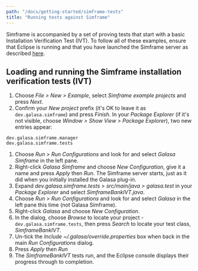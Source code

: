 ```yaml
---
path: "/docs/getting-started/simframe-tests"
title: "Running tests against Simframe"
---
```

Simframe is accompanied by a set of proving tests that start with a basic Installation Verification Test (IVT). To follow all of these examples, ensure that Eclipse is running and that you have launched the Simframe server as described [here](/docs/getting-started/simframe).

## Loading and running the Simframe installation verification tests (IVT)
1. Choose *File > New > Example*, select *Simframe example projects* and press *Next*.
1. Confirm your *New project* prefix (it's OK to leave it as `dev.galasa.simframe`) and press *Finish*. In your *Package Explorer* (if it's not visible, choose *Window > Show View > Package Explorer*), two new entries appear:
```
dev.galasa.simframe.manager
dev.galasa.simframe.tests 
```
1. Choose *Run > Run Configurations* and look for and select *Galasa Simframe* in the left pane.
1. Right-click *Galasa Simframe* and choose *New Configuration*, give it a name and press *Apply* then *Run*. The Simframe server starts, just as it did when you initially installed the Galasa plug-in.
1. Expand *dev.galasa.simframe.tests > src/main/java > galasa.test* in your *Package Explorer* and select *SimframeBankIVT.java*.
1. Choose *Run > Run Configurations* and look for and select *Galasa* in the left pane this time (not Galasa Simframe).
1. Right-click *Galasa* and choose *New Configuration*.
1. In the dialog, choose *Browse* to locate your project - `dev.galasa.simframe.tests`, then press *Search* to locate your test class, *SimframeBankIVT*.
1. Un-tick the *Include ~/.galasa/override.properties* box when back in the main *Run Configurations* dialog.
1. Press *Apply* then *Run* 
1. The *SimframeBankIVT* tests run, and the Eclipse console displays their progress through to completion.